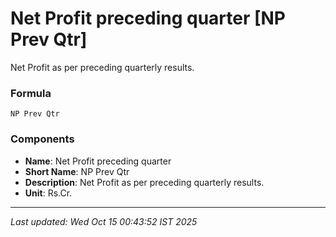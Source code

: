 # Net Profit preceding quarter [NP Prev Qtr]
Net Profit as per preceding quarterly results.

### Formula
```text
NP Prev Qtr
```


### Components
- **Name**: Net Profit preceding quarter
- **Short Name**: NP Prev Qtr
- **Description**: Net Profit as per preceding quarterly results.
- **Unit**: Rs.Cr.

---
*Last updated: Wed Oct 15 00:43:52 IST 2025*
